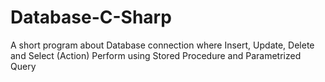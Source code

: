 # Database-C-Sharp
A short program about Database connection where Insert, Update, Delete and Select (Action) Perform using Stored Procedure and Parametrized Query
